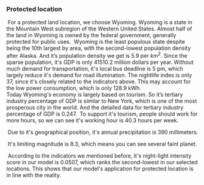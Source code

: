 ### Protected location		

​		For a protected land location, we choose Wyoming. Wyoming is a state in the Mountain West subregion of the Western United States. Almost half of the land in Wyoming is owned by the federal government, generally protected for public uses.
​		Wyoming is the least populous state despite being the 10th largest by area, with the second-lowest population density after Alaska. And it’s population density we get is 5.9 per $km^2$. Since the sparse population, it's GDP is only 41510.2 million dollars per year. Without much demand for transportation, it's local bus deadline is 5 pm, which largely reduce it's demand for road illumination.  The nightlife index is only 37, since it's closely related to the indicators above. This may account for the low power consumption, which is only 128.9 kWh.  
​		Today Wyoming's economy is largely based on tourism. So it’s tertiary industry percentage of GDP is similar to New York, which is one of the most prosperous city in the world. And the detailed data for tertiary industry percentage of GDP is 0.247. 
​		To support it's tourism, people should work for more hours, so we can see it's  working hour is 40.3 hours per week.

​		Due to it's geographical position,  it's annual precipitation is 390 millimeters.

​		It's limiting magnitude is 8.3, which means you can see several faint planet.

​		According to the indicators we mentioned before, it's night-light intensity score in our model is 0.0507, which ranks the second-lowest in our selected locations. This shows that our model's application for protected location  is in line with the reality.